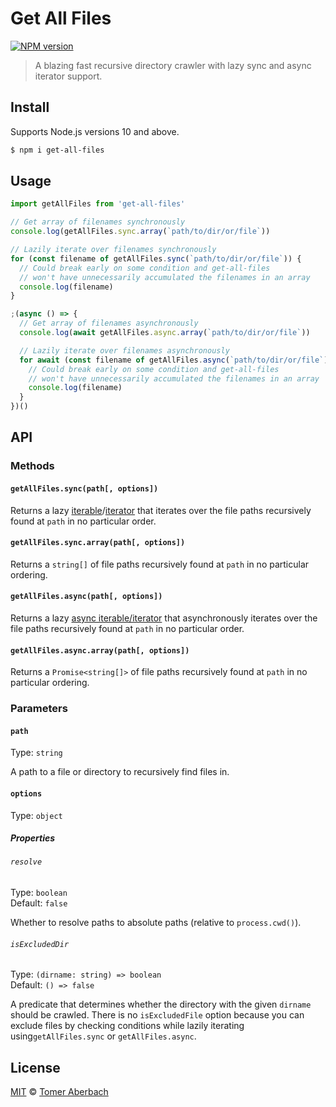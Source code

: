 # Get All Files

[![NPM version](https://img.shields.io/npm/v/get-all-files.svg)](https://www.npmjs.com/package/get-all-files)

> A blazing fast recursive directory crawler with lazy sync and async iterator support.

## Install

Supports Node.js versions 10 and above.

```sh
$ npm i get-all-files
```

## Usage

```js
import getAllFiles from 'get-all-files'

// Get array of filenames synchronously
console.log(getAllFiles.sync.array(`path/to/dir/or/file`))

// Lazily iterate over filenames synchronously
for (const filename of getAllFiles.sync(`path/to/dir/or/file`)) {
  // Could break early on some condition and get-all-files
  // won't have unnecessarily accumulated the filenames in an array
  console.log(filename)
}

;(async () => {
  // Get array of filenames asynchronously
  console.log(await getAllFiles.async.array(`path/to/dir/or/file`))

  // Lazily iterate over filenames asynchronously
  for await (const filename of getAllFiles.async(`path/to/dir/or/file`)) {
    // Could break early on some condition and get-all-files
    // won't have unnecessarily accumulated the filenames in an array
    console.log(filename)
  }
})()
```

## API

### Methods

#### `getAllFiles.sync(path[, options])`

Returns a lazy [iterable](https://developer.mozilla.org/en-US/docs/Web/JavaScript/Reference/Iteration_protocols#The_iterable_protocol)/[iterator](https://developer.mozilla.org/en-US/docs/Web/JavaScript/Reference/Iteration_protocols#The_iterator_protocol) that iterates over the file paths recursively found at `path` in no particular order.

#### `getAllFiles.sync.array(path[, options])`

Returns a `string[]` of file paths recursively found at `path` in no particular ordering.

#### `getAllFiles.async(path[, options])`

Returns a lazy [async iterable/iterator](https://developer.mozilla.org/en-US/docs/Web/JavaScript/Reference/Global_Objects/Symbol/asyncIterator) that asynchronously iterates over the file paths recursively found at `path` in no particular order.

#### `getAllFiles.async.array(path[, options])`

Returns a `Promise<string[]>` of file paths recursively found at `path` in no particular ordering.

### Parameters

#### `path`

Type: `string`

A path to a file or directory to recursively find files in.

#### `options`

Type: `object`

##### Properties

###### `resolve`

Type: `boolean`\
Default: `false`

Whether to resolve paths to absolute paths (relative to `process.cwd()`).

###### `isExcludedDir`

Type: `(dirname: string) => boolean`\
Default: `() => false`

A predicate that determines whether the directory with the given `dirname` should be crawled. There is no `isExcludedFile` option because you can exclude files by checking conditions while lazily iterating using`getAllFiles.sync` or `getAllFiles.async`.

## License

[MIT](https://github.com/TomerAberbach/get-all-files/blob/main/license) © [Tomer Aberbach](https://github.com/TomerAberbach)
